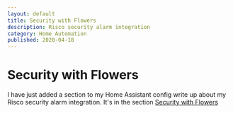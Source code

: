 ```yaml
---
layout: default
title: Security with Flowers
description: Risco security alarm integration
category: Home Automation
published: 2020-04-18
---
```

# Security with Flowers

I have just added a section to my Home Assistant config write up about my Risco security alarm integration.  It's in the section [Security with Flowers](https://github.com/DrJohnT/HomeAssistantPublicConfig#Security-with-Flowers)